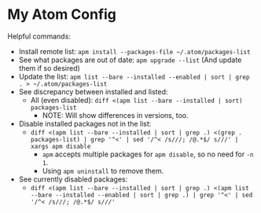 My Atom Config
==============

Helpful commands:
- Install remote list: `apm install --packages-file ~/.atom/packages-list`
- See what packages are out of date: `apm upgrade --list` (And update them if so desired)
- Update the list: `apm list --bare --installed --enabled | sort | grep . > ~/.atom/packages-list`
- See discrepancy between installed and listed:
  - All (even disabled): `diff <(apm list --bare --installed | sort) packages-list`
    - NOTE: Will show differences in versions, too.
- Disable installed packages not in the list:
  - `diff <(apm list --bare --installed | sort | grep .) <(grep . packages-list) | grep '^<' | sed '/^< /s///; /@.*$/ s///' | xargs apm disable`
    - `apm` accepts multiple packages for `apm disable`, so no need for `-n 1`.
    - Using `apm uninstall` to remove them.
- See currently disabled packages:
  - `diff <(apm list --bare --installed | sort | grep .) <(apm list --bare --installed --enabled | sort | grep .) | grep '^<' | sed '/^< /s///; /@.*$/ s///'`
